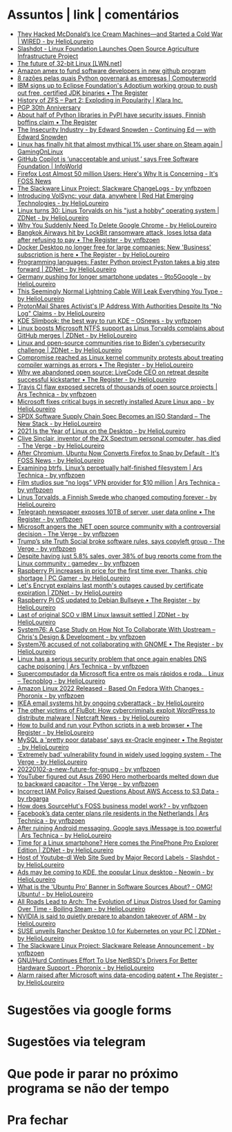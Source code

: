 Assuntos | link | comentários
=============================
* [They Hacked McDonald’s Ice Cream Machines—and Started a Cold War | WIRED - by HelioLoureiro](https://www.wired.com/story/they-hacked-mcdonalds-ice-cream-makers-started-cold-war/)
* [Slashdot - Linux Foundation Launches Open Source Agriculture Infrastructure Project](https://m.slashdot.org/story/385210)
* [The future of 32-bit Linux &#91;LWN.net&#93;](https://lwn.net/SubscriberLink/838807/9b293f03c03ef0c5/)
* [Amazon amex to fund software developers in new github program](https://www.bloomberg.com/news/articles/2020-12-08/amazon-amex-to-fund-software-developers-in-new-github-program)
* [8 razões pelas quais Python governará as empresas | Computerworld](https://computerworld.com.br/negocios/8-razoes-pelas-quais-python-governara-as-empresas/)
* [IBM signs up to Eclipse Foundation's Adoptium working group to push out free, certified JDK binaries • The Register](https://www.theregister.com/2021/04/15/ibm_java_binaries/)
* [History of ZFS – Part 2: Exploding in Popularity | Klara Inc.](https://klarasystems.com/articles/history-of-zfs-part-2-exploding-in-popularity/)
* [PGP 30th Anniversary](https://philzimmermann.com/EN/essays/PGP_30th/)
* [About half of Python libraries in PyPI have security issues, Finnish boffins claim • The Register](https://www.theregister.com/2021/07/28/python_libraries_security/)
* [The Insecurity Industry - by Edward Snowden - Continuing Ed  — with Edward Snowden](https://edwardsnowden.substack.com/p/ns-oh-god-how-is-this-legal)
* [Linux has finally hit that almost mythical 1% user share on Steam again | GamingOnLinux](https://www.gamingonlinux.com/2021/08/linux-has-finally-hit-that-almost-mythical-1-user-share-on-steam-again)
* [GitHub Copilot is ‘unacceptable and unjust,’ says Free Software Foundation | InfoWorld](https://www.infoworld.com/article/3627319/github-copilot-is-unacceptable-and-unjust-says-free-software-foundation.amp.html)
* [Firefox Lost Almost 50 million Users: Here's Why It is Concerning - It's FOSS News](https://news.itsfoss.com/firefox-decline/)
* [The Slackware Linux Project: Slackware ChangeLogs - by ynfbzoen](http://www.slackware.com/changelog/current.php?cpu=x86_64)
* [Introducing VolSync: your data, anywhere | Red Hat Emerging Technologies - by HelioLoureiro](https://next.redhat.com/2021/08/23/introducing-volsync-your-data-anywhere/)
* [Linux turns 30: Linus Torvalds on his "just a hobby" operating system | ZDNet - by HelioLoureiro](https://www.zdnet.com/article/linus-torvalds-on-linuxs-30th-birthday/)
* [Why You Suddenly Need To Delete Google Chrome - by HelioLoureiro](https://www.forbes.com/sites/zakdoffman/2021/08/28/stop-using-google-chrome-on-windows-10-android-and-apple-iphones-ipads-and-macs/)
* [Bangkok Airways hit by LockBit ransomware attack, loses lotsa data after refusing to pay • The Register - by ynfbzoen](https://www.theregister.com/2021/08/31/bangkok_airways_hit_by_lockbit/)
* [Docker Desktop no longer free for large companies: New 'Business' subscription is here • The Register - by HelioLoureiro](https://www.theregister.com/2021/08/31/docker_desktop_no_longer_free/)
* [Programming languages: Faster Python project Pyston takes a big step forward | ZDNet - by HelioLoureiro](https://www.zdnet.com/article/programming-languages-faster-python-project-pyston-takes-a-big-step-forward/?ftag=COS-05-10aaa0g&taid=612efe4924237c00015f7782&utm_campaign=trueAnthem%3A+Trending+Content&utm_medium=trueAnthem&utm_source=twitter)
* [Germany pushing for longer smartphone updates - 9to5Google - by HelioLoureiro](https://9to5google.com/2021/09/05/germany-reportedly-pushing-eu-to-require-7-years-of-updates-on-android-ios-devices/)
* [This Seemingly Normal Lightning Cable Will Leak Everything You Type - by HelioLoureiro](https://www.vice.com/en/article/k789me/omg-cables-keylogger-usbc-lightning)
* [ProtonMail Shares Activist's IP Address With Authorities Despite Its "No Log" Claims - by HelioLoureiro](https://thehackernews.com/2021/09/protonmail-shares-activists-ip-address.html)
* [KDE Slimbook: the best way to run KDE  –  OSnews - by ynfbzoen](https://www.osnews.com/story/133880/kde-slimbook-the-best-way-to-run-kde/)
* [Linux boosts Microsoft NTFS support as Linus Torvalds complains about GitHub merges | ZDNet - by HelioLoureiro](https://www.zdnet.com/article/linux-boosts-microsoft-ntfs-support-as-linus-torvalds-complains-about-github-merges/)
* [Linux and open-source communities rise to Biden's cybersecurity challenge | ZDNet - by HelioLoureiro](https://www.zdnet.com/article/linux-and-open-source-communities-rise-to-bidens-cybersecurity-challenge/)
* [Compromise reached as Linux kernel community protests about treating compiler warnings as errors • The Register - by HelioLoureiro](https://www.theregister.com/2021/09/08/compromise_linux_kernel_compiler_warnings/)
* [Why we abandoned open source: LiveCode CEO on retreat despite successful kickstarter • The Register - by HelioLoureiro](https://www.theregister.com/2021/09/06/livecode_interview/)
* [Travis CI flaw exposed secrets of thousands of open source projects | Ars Technica - by ynfbzoen](https://arstechnica.com/information-technology/2021/09/travis-ci-flaw-exposed-secrets-for-thousands-of-open-source-projects/)
* [Microsoft fixes critical bugs in secretly installed Azure Linux app - by HelioLoureiro](https://www.bleepingcomputer.com/news/microsoft/microsoft-fixes-critical-bugs-in-secretly-installed-azure-linux-app/)
* [SPDX Software Supply Chain Spec Becomes an ISO Standard – The New Stack - by HelioLoureiro](https://thenewstack.io/spdx-software-supply-chain-spec-becomes-an-iso-standard/)
* [2021 Is the Year of Linux on the Desktop - by HelioLoureiro](https://uk.pcmag.com/linux/135731/2021-is-the-year-of-linux-on-the-desktop)
* [Clive Sinclair, inventor of the ZX Spectrum personal computer, has died - The Verge - by HelioLoureiro](https://www.theverge.com/2021/9/18/22680955/clive-sinclair-home-computers-electric-vehicle-calculator)
* [After Chromium, Ubuntu Now Converts Firefox to Snap by Default - It's FOSS News - by HelioLoureiro](https://news.itsfoss.com/ubuntu-firefox-snap-default/)
* [Examining btrfs, Linux’s perpetually half-finished filesystem | Ars Technica - by ynfbzoen](https://arstechnica.com/gadgets/2021/09/examining-btrfs-linuxs-perpetually-half-finished-filesystem/)
* [Film studios sue “no logs” VPN provider for $10 million | Ars Technica - by ynfbzoen](https://arstechnica.com/information-technology/2021/09/film-studios-sue-liquidvpn-for-10-million-but-is-it-fair/)
* [Linus Torvalds, a Finnish Swede who changed computing forever - by HelioLoureiro](https://www.helsinkitimes.fi/finland/news-in-brief/20083-linus-torvalds-a-finnish-swede-who-changed-computing-forever.html)
* [Telegraph newspaper exposes 10TB of server, user data online • The Register - by ynfbzoen](https://www.theregister.com/2021/10/05/telegraph_newspaper_10tb_data_breach/)
* [Microsoft angers the .NET open source community with a controversial decision - The Verge - by ynfbzoen](https://www.theverge.com/2021/10/22/22740701/microsoft-dotnet-hot-reload-removal-decision-open-source)
* [Trump’s site Truth Social broke software rules, says copyleft group - The Verge - by ynfbzoen](https://www.theverge.com/2021/10/22/22740354/trump-truth-social-network-spac-mastodon-license-software-freedom-conservancy)
* [Despite having just 5.8% sales, over 38% of bug reports come from the Linux community : gamedev - by ynfbzoen](https://www.reddit.com/r/gamedev/comments/qeqn3b/despite_having_just_58_sales_over_38_of_bug/)
* [Raspberry Pi increases in price for the first time ever. Thanks, chip shortage | PC Gamer - by HelioLoureiro](https://www.pcgamer.com/raspberry-pi-price-increase/)
* [Let's Encrypt explains last month's outages caused by certificate expiration | ZDNet - by HelioLoureiro](https://www.zdnet.com/article/lets-encrypt-explains-those-outages-last-month/)
* [Raspberry Pi OS updated to Debian Bullseye • The Register - by HelioLoureiro](https://www.theregister.com/2021/11/08/raspberry_pi_os_bullseye/)
* [Last of original SCO v IBM Linux lawsuit settled | ZDNet - by HelioLoureiro](https://www.zdnet.com/article/last-of-original-sco-v-ibm-linux-lawsuit-settled/)
* [System76: A Case Study on How Not To Collaborate With Upstream – Chris's Design & Development - by ynfbzoen](https://blogs.gnome.org/christopherdavis/2021/11/10/system76-how-not-to-collaborate/)
* [System76 accused of not collaborating with GNOME • The Register - by HelioLoureiro](https://www.theregister.com/2021/11/10/system76_gnome_desktop_fight/)
* [Linux has a serious security problem that once again enables DNS cache poisoning | Ars Technica - by ynfbzoen](https://arstechnica.com/gadgets/2021/11/dan-kaminskys-dns-cache-poisoning-attack-is-back-from-the-dead-again/)
* [Supercomputador da Microsoft fica entre os mais rápidos e roda... Linux – Tecnoblog - by HelioLoureiro](https://tecnoblog.net/533314/microsoft-azure-10-supercomputador-mais-rapido-mundo-linux/)
* [Amazon Linux 2022 Released - Based On Fedora With Changes - Phoronix - by ynfbzoen](https://www.phoronix.com/scan.php?page=news_item&px=Amazon-Linux-2022-Preview)
* [IKEA email systems hit by ongoing cyberattack - by HelioLoureiro](https://www.bleepingcomputer.com/news/security/ikea-email-systems-hit-by-ongoing-cyberattack/)
* [The other victims of FluBot: How cybercriminals exploit WordPress to distribute malware | Netcraft News - by HelioLoureiro](https://news.netcraft.com/archives/2021/11/29/the-other-victims-of-flubot.html)
* [How to build and run your Python scripts in a web browser • The Register - by HelioLoureiro](https://www.theregister.com/2021/11/30/python_web_wasm/)
* [MySQL a 'pretty poor database' says ex-Oracle engineer • The Register - by HelioLoureiro](https://www.theregister.com/2021/12/06/mysql_a_pretty_poor_database/)
* [‘Extremely bad’ vulnerability found in widely used logging system - The Verge - by HelioLoureiro](https://www.theverge.com/2021/12/10/22828303/log4j-library-vulnerability-log4shell-zero-day-exploit)
* [20220102-a-new-future-for-gnupg - by ynfbzoen](https://gnupg.org/blog/20220102-a-new-future-for-gnupg.html)
* [YouTuber figured out Asus Z690 Hero motherboards melted down due to backward capacitor - The Verge - by ynfbzoen](https://www.theverge.com/2022/1/2/22864072/asus-z690-hero-motherboards-meltdown-backward-capacitors)
* [Incorrect IAM Policy Raised Questions About AWS Access to S3 Data - by rbgarga](https://www.infoq.com/news/2022/01/aws-iam-s3-access/)
* [How does SourceHut's FOSS business model work? - by ynfbzoen](https://sourcehut.org/blog/2022-01-09-how-does-our-business-work/)
* [Facebook’s data center plans rile residents in the Netherlands | Ars Technica - by ynfbzoen](https://arstechnica.com/tech-policy/2022/01/facebooks-data-center-plans-rile-residents-in-the-netherlands/)
* [After ruining Android messaging, Google says iMessage is too powerful | Ars Technica - by HelioLoureiro](https://arstechnica.com/gadgets/2022/01/after-ruining-android-messaging-google-says-imessage-is-too-powerful/)
* [Time for a Linux smartphone? Here comes the PinePhone Pro Explorer Edition | ZDNet - by HelioLoureiro](https://www.zdnet.com/article/time-for-a-linux-smartphone-here-comes-the-pinephone-pro-explorer-edition/)
* [Host of Youtube-dl Web Site Sued by Major Record Labels - Slashdot - by HelioLoureiro](https://news.slashdot.org/story/22/01/16/025217/host-of-youtube-dl-web-site-sued-by-major-record-labels?utm_source=t.me-valhacken)
* [Ads may be coming to KDE, the popular Linux desktop - Neowin - by HelioLoureiro](https://www.neowin.net/news/ads-may-be-coming-to-kde-the-popular-linux-desktop/)
* [What is the 'Ubuntu Pro' Banner in Software Sources About? - OMG! Ubuntu! - by HelioLoureiro](https://t.co/2fPQy2w1MV)
* [All Roads Lead to Arch: The Evolution of Linux Distros Used for Gaming Over Time - Boiling Steam - by HelioLoureiro](https://boilingsteam.com/all-roads-lead-to-arch-the-evolution-of-linux-distros-used-for-gaming-over-time/)
* [NVIDIA is said to quietly prepare to abandon takeover of ARM - by HelioLoureiro](https://www.bloomberg.com/news/articles/2022-01-25/nvidia-is-said-to-quietly-prepare-to-abandon-takeover-of-arm)
* [SUSE unveils Rancher Desktop 1.0 for Kubernetes on your PC | ZDNet - by HelioLoureiro](https://www.zdnet.com/article/rancher-desktop-1-0-for-working-with-kubernetes-on-your-pc-arrives/)
* [The Slackware Linux Project: Slackware Release Announcement - by ynfbzoen](http://www.slackware.com/announce/15.0.php)
* [GNU/Hurd Continues Effort To Use NetBSD's Drivers For Better Hardware Support - Phoronix - by HelioLoureiro](https://www.phoronix.com/scan.php?page=news_item&px=GNU-Hurd-NetBSD-Drivers-2022)
* [Alarm raised after Microsoft wins data-encoding patent • The Register - by HelioLoureiro](https://www.theregister.com/2022/02/17/microsoft_ans_patent/)


Sugestões via google forms
==========================

Sugestões via telegram
======================

Que pode ir parar no próximo programa se não der tempo
=======================================================


Pra fechar
==========



